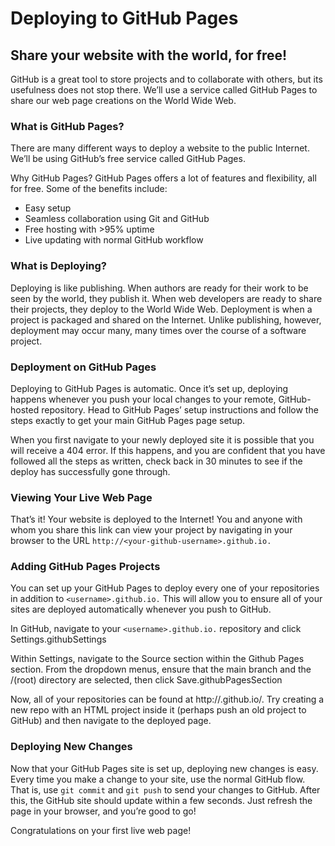 # Deploying to GitHub Pages #

## Share your website with the world, for free! ##

GitHub is a great tool to store projects and to collaborate with others, but its usefulness does not stop there. We’ll use a service called GitHub Pages to share our web page creations on the World Wide Web.

### What is GitHub Pages? ###
There are many different ways to deploy a website to the public Internet. We’ll be using GitHub’s free service called GitHub Pages.

Why GitHub Pages? GitHub Pages offers a lot of features and flexibility, all for free. Some of the benefits include:

  + Easy setup
  + Seamless collaboration using Git and GitHub
  + Free hosting with >95% uptime
  + Live updating with normal GitHub workflow

### What is Deploying? ###

Deploying is like publishing. When authors are ready for their work to be seen by the world, they publish it. When web developers are ready to share their projects, they deploy to the World Wide Web. Deployment is when a project is packaged and shared on the Internet. Unlike publishing, however, deployment may occur many, many times over the course of a software project.

### Deployment on GitHub Pages ###

Deploying to GitHub Pages is automatic. Once it’s set up, deploying happens whenever you push your local changes to your remote, GitHub-hosted repository. Head to GitHub Pages’ setup instructions and follow the steps exactly to get your main GitHub Pages page setup.

When you first navigate to your newly deployed site it is possible that you will receive a 404 error. If this happens, and you are confident that you have followed all the steps as written, check back in 30 minutes to see if the deploy has successfully gone through.

### Viewing Your Live Web Page ###
That’s it! Your website is deployed to the Internet! You and anyone with whom you share this link can view your project by navigating in your browser to the URL `http://<your-github-username>.github.io.`

### Adding GitHub Pages Projects ###
You can set up your GitHub Pages to deploy every one of your repositories in addition to `<username>.github.io.` This will allow you to ensure all of your sites are deployed automatically whenever you push to GitHub.

In GitHub, navigate to your `<username>.github.io.` repository and click Settings.githubSettings

Within Settings, navigate to the Source section within the Github Pages section. From the dropdown menus, ensure that the main branch and the /(root) directory are selected, then click Save.githubPagesSection

Now, all of your repositories can be found at http://<username>.github.io/<repository-name>. Try creating a new repo with an HTML project inside it (perhaps push an old project to GitHub) and then navigate to the deployed page.

### Deploying New Changes ### 

Now that your GitHub Pages site is set up, deploying new changes is easy. Every time you make a change to your site, use the normal GitHub flow. That is, use `git commit` and `git push` to send your changes to GitHub. After this, the GitHub site should update within a few seconds. Just refresh the page in your browser, and you’re good to go!

Congratulations on your first live web page!
